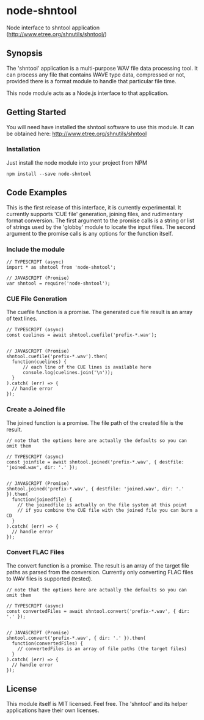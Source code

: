 # node-shntool
Node interface to shntool application (http://www.etree.org/shnutils/shntool/)

## Synopsis

The 'shntool' application is a multi-purpose WAV file data processing tool. It can process any file that contains WAVE type data, compressed or not, provided there is a format module to handle that particular file time.

This node module acts as a Node.js interface to that application.

## Getting Started

You will need have installed the shntool software to use this module.
It can be obtained here: http://www.etree.org/shnutils/shntool

### Installation

Just install the node module into your project from NPM

```
npm install --save node-shntool
```

## Code Examples

This is the first release of this interface, it is currently experimental.
It currently supports 'CUE file' generation, joining files, and rudimentary format conversion.
The first argument to the promise calls is a string or list of strings used by the 'globby' module to locate the input files.
The second argument to the promise calls is any options for the function itself.

### Include the module

```
// TYPESCRIPT (async)
import * as shntool from 'node-shntool';

// JAVASCRIPT (Promise)
var shntool = require('node-shntool');
```

### CUE File Generation

The cuefile function is a promise.
The generated cue file result is an array of text lines.

```
// TYPESCRIPT (async)
const cuelines = await shntool.cuefile('prefix-*.wav');


// JAVASCRIPT (Promise)
shntool.cuefile('prefix-*.wav').then(
  function(cuelines) {
      // each line of the CUE lines is available here
      console.log(cuelines.join('\n'));
  }
).catch( (err) => { 
  // handle error
});
```

### Create a Joined file

The joined function is a promise.
The file path of the created file is the result.

```
// note that the options here are actually the defaults so you can omit them

// TYPESCRIPT (async)
const joinfile = await shntool.joined('prefix-*.wav', { destfile: 'joined.wav', dir: '.' });


// JAVASCRIPT (Promise)
shntool.joined('prefix-*.wav', { destfile: 'joined.wav', dir: '.' }).then(
  function(joinedfile) {
    // the joinedfile is actually on the file system at this point
    // if you combine the CUE file with the joined file you can burn a CD
  }
).catch( (err) => { 
  // handle error
});
```

### Convert FLAC Files

The convert function is a promise.
The result is an array of the target file paths as parsed from the conversion.  Currently only converting FLAC files to WAV files is supported (tested).

```
// note that the options here are actually the defaults so you can omit them

// TYPESCRIPT (async)
const convertedFiles = await shntool.convert('prefix-*.wav', { dir: '.' });


// JAVASCRIPT (Promise)
shntool.convert('prefix-*.wav', { dir: '.' }).then(
  function(convertedFiles) {
    // convertedFiles is an array of file paths (the target files)
  }
).catch( (err) => { 
  // handle error
});
```

## License

This module itself is MIT licensed. Feel free.
The 'shntool' and its helper applications have their own licenses.
